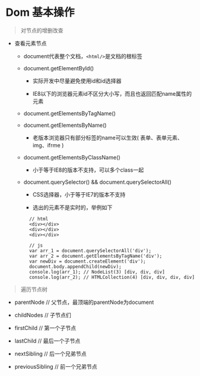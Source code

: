 # Dom 基本操作

> 对节点的增删改查

- 查看元素节点

  - document代表整个文档，```<html/>```是文档的根标签

  - document.getElementById()

    - 实际开发中尽量避免使用id和id选择器

    - IE8以下的浏览器元素id不区分大小写，而且也返回匹配name属性的元素

  - document.getElementsByTagName()

  - document.getElementsByName()

    - 老版本浏览器只有部分标签的name可以生效( 表单、表单元素、img、ifrme )

  - document.getElementsByClassName()

    - 小于等于IE8的版本不支持，可以多个class一起

  - document.querySelector() && document.querySelectorAll()

    - CSS选择器，小于等于IE7的版本不支持

    - 选出的元素不是实时的，举例如下

    ```
      // html
      <div></div>
      <div></div>
      <div></div>

      // js
      var arr_1 = document.querySelectorAll('div');
      var arr_2 = document.getElementsByTagName('div');
      var newDiv = document.createElement('div');
      document.body.appendChild(newDiv);
      console.log(arr_1); // NodeList(3) [div, div, div]
      console.log(arr_2); // HTMLCollection(4) [div, div, div, div]
    ```

> 遍历节点树

- parentNode // 父节点，最顶端的parentNode为document

- childNodes // 子节点们

- firstChild // 第一个子节点

- lastChild // 最后一个子节点

- nextSibling // 后一个兄弟节点

- previousSibling // 前一个兄弟节点
